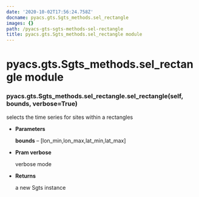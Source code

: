 ```yaml
---
date: '2020-10-02T17:56:24.758Z'
docname: pyacs.gts.Sgts_methods.sel_rectangle
images: {}
path: /pyacs-gts-sgts-methods-sel-rectangle
title: pyacs.gts.Sgts_methods.sel_rectangle module
---
```


# pyacs.gts.Sgts_methods.sel_rectangle module


### pyacs.gts.Sgts_methods.sel_rectangle.sel_rectangle(self, bounds, verbose=True)
selects the time series for sites within a rectangles


* **Parameters**

    **bounds** – [lon_min,lon_max,lat_min,lat_max]



* **Pram verbose**

    verbose mode



* **Returns**

    a new Sgts instance
